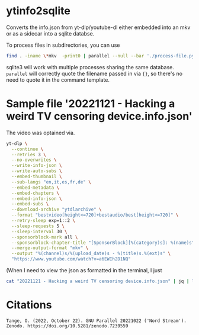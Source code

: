 # ytinfo2sqlite
Converts the info.json from yt-dlp/youtube-dl either embedded into an mkv or as
a sidecar into a sqlite databse.

To process files in subdirectories, you can use

```sh
find . -iname \*mkv  -print0 | parallel --null --bar './process-file.py videos.sqlite3 {}'
```

sqlite3 will work with multiple processes sharing the same database. `parallel`
will correctly quote the filename passed in via `{}`, so there's no need to
quote it in the command template.

# Sample file '20221121 - Hacking a weird TV censoring device.info.json'

The video was optained via.

```sh
yt-dlp \
  --continue \
  --retries 3 \
  --no-overwrites \
  --write-info-json \
  --write-auto-subs \
  --embed-thumbnail \
  --sub-langs "en,it,es,fr,de" \
  --embed-metadata \
  --embed-chapters \
  --embed-info-json \
  --embed-subs \
  --download-archive "ytdlarchive" \
  --format "bestvideo[height<=720]+bestaudio/best[height<=720]" \
  --retry-sleep exp=1::2 \
  --sleep-requests 5 \
  --sleep-interval 30 \
  --sponsorblock-mark all \
  --sponsorblock-chapter-title "[SponsorBlock][%(category)s]: %(name)s" \
  --merge-output-format "mkv" \
  --output "%(channel)s/%(upload_date)s - %(title)s.%(ext)s" \
  "https://www.youtube.com/watch?v=a6EWIh2D1NQ"
```

(When I need to view the json as formatted in the terminal, I just
```sh
cat "20221121 - Hacking a weird TV censoring device.info.json" | jq | less
```
# Citations

```
Tange, O. (2022, October 22). GNU Parallel 20221022 ('Nord Stream').
Zenodo. https://doi.org/10.5281/zenodo.7239559
```
